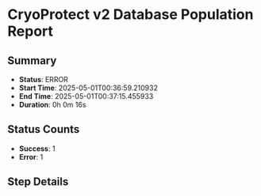# CryoProtect v2 Database Population Report

## Summary

- **Status**: ERROR
- **Start Time**: 2025-05-01T00:36:59.210932
- **End Time**: 2025-05-01T00:37:15.455933
- **Duration**: 0h 0m 16s

## Status Counts

- **Success**: 1
- **Error**: 1

## Step Details


